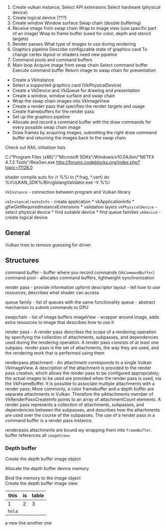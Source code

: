 1. Create vulkan instance, 
    Select API extensions
    Select hardware (physical device)
2. Create logical device (???)
3. Create window
    Window surface
    Swap chain (double buffering)
4. Receive image from swap chain
    Wrap to image view (use specific part of an image)
    Wrap to frame buffer (used for color, depth and stencil targets)
5. Render passes
    What type of images to use during rendering
6. Graphics pipeline
    Describe configurable state of graphics card
    To change certex layout or shaders need new pipeline
7. Command pools and command buffers
8. Main loop
    Acquire image from swap chain
    Select command buffer 
    Execute command buffer
    Return image to swap chain for presentation


* Create a VkInstance
* Select a supported graphics card (VkPhysicalDevice)
* Create a VkDevice and VkQueue for drawing and presentation
* Create a window, window surface and swap chain
* Wrap the swap chain images into VkImageView
* Create a render pass that specifies the render targets and usage
* Create framebuffers for the render pass
* Set up the graphics pipeline
* Allocate and record a command buffer with the draw commands for every possible swap chain image
* Draw frames by acquiring images, submitting the right draw command buffer and returning the  images back to the swap chain


Check out
RAII, initializer lists

C:/"Program Files (x86)"/"Microsoft SDKs"/Windows/v10.0A/bin/"NETFX 4.7.2 Tools"/ResGen.exe
http://forums.codeblocks.org/index.php?topic=11128.0



shader compile auto
for /r %%i in (*.frag, *.vert) do %VULKAN_SDK%/Bin/glslangValidator.exe -V %%i

`VkInstance` - connection between program and Vulkan library



`vkInstanceCreateInfo` - create application
    * vkApplicationInfo
    * glfwGetRequiredInstanceExtensions
    * validation layers
`vkPhysicalDevice` - select physical device
    * find suitable device
    * find queue families
`vkDevice` - create logical device




## General
Vulkan tries to remove guessing for driver.

## Structures
command buffer - buffer where you record commands (`VkCommandBuffer`)
command pool - allocates command buffers, lightweight synchronization

render pass - provide information upfornt
descriptor layout - tell how to use resources, describes what shader can access

queue family - list of queues with the same functionality
queue - abstract mechanism to submit commands to GPU

swapchain - list of image buffers
imageView - wrapper around image, adds extra resources to image that describes how to use it

render pass - A render pass describes the scope of a rendering operation by specifying the collection of attachments, subpasses, and dependencies used during the rendering operation. A render pass consists of at least one subpass. 
render pass is the set of attachments, the way they are used, and the rendering work that is performed using them

renderpass attachment - An attachment corresponds to a single Vulkan VkImageView. A description of the attachment is provided to the render pass creation, which allows the render pass to be configured appropriately; the actual images to be used are provided when the render pass is used, via the VkFrameBuffer. It is possible to associate multiple attachments with a render pass;
More commonly, a color framebuffer and a depth buffer are separate attachments in Vulkan. Therefore the pAttachments member of VkRenderPassCreateInfo points to an array of attachmentCount elements.
A render pass represents a collection of attachments, subpasses, and dependencies between the subpasses, and describes how the attachments are used over the course of the subpasses. The use of a render pass in a command buffer is a render pass instance.


renderpass attachments are bound wy wrapping them into `frameBuffer`. buffer references all `imageViews`

### Depth buffer
Create the depth buffer image object

Allocate the depth buffer device memory

Bind the memory to the image object  
Create the depth buffer image view


this | is | table
--- | --- | ---
1 | 2 | 3 
`hola` |

a new line
another one
